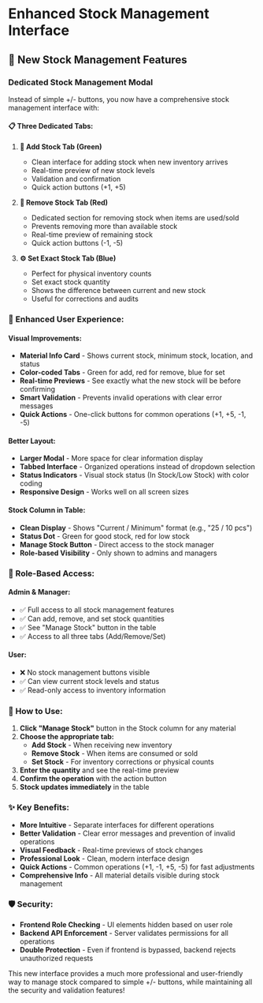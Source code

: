 # Enhanced Stock Management Interface

## 🚀 **New Stock Management Features**

### **Dedicated Stock Management Modal**
Instead of simple +/- buttons, you now have a comprehensive stock management interface with:

#### **📋 Three Dedicated Tabs:**

1. **🔼 Add Stock Tab (Green)**
   - Clean interface for adding stock when new inventory arrives
   - Real-time preview of new stock levels
   - Validation and confirmation
   - Quick action buttons (+1, +5)

2. **🔽 Remove Stock Tab (Red)**
   - Dedicated section for removing stock when items are used/sold
   - Prevents removing more than available stock
   - Real-time preview of remaining stock
   - Quick action buttons (-1, -5)

3. **⚙️ Set Exact Stock Tab (Blue)**
   - Perfect for physical inventory counts
   - Set exact stock quantity
   - Shows the difference between current and new stock
   - Useful for corrections and audits

### **🎯 Enhanced User Experience:**

#### **Visual Improvements:**
- **Material Info Card** - Shows current stock, minimum stock, location, and status
- **Color-coded Tabs** - Green for add, red for remove, blue for set
- **Real-time Previews** - See exactly what the new stock will be before confirming
- **Smart Validation** - Prevents invalid operations with clear error messages
- **Quick Actions** - One-click buttons for common operations (+1, +5, -1, -5)

#### **Better Layout:**
- **Larger Modal** - More space for clear information display
- **Tabbed Interface** - Organized operations instead of dropdown selection
- **Status Indicators** - Visual stock status (In Stock/Low Stock) with color coding
- **Responsive Design** - Works well on all screen sizes

#### **Stock Column in Table:**
- **Clean Display** - Shows "Current / Minimum" format (e.g., "25 / 10 pcs")
- **Status Dot** - Green for good stock, red for low stock
- **Manage Stock Button** - Direct access to the stock manager
- **Role-based Visibility** - Only shown to admins and managers

### **🔐 Role-Based Access:**

#### **Admin & Manager:**
- ✅ Full access to all stock management features
- ✅ Can add, remove, and set stock quantities
- ✅ See "Manage Stock" button in the table
- ✅ Access to all three tabs (Add/Remove/Set)

#### **User:**
- ❌ No stock management buttons visible
- ✅ Can view current stock levels and status
- ✅ Read-only access to inventory information

### **📱 How to Use:**

1. **Click "Manage Stock"** button in the Stock column for any material
2. **Choose the appropriate tab:**
   - **Add Stock** - When receiving new inventory
   - **Remove Stock** - When items are consumed or sold
   - **Set Stock** - For inventory corrections or physical counts
3. **Enter the quantity** and see the real-time preview
4. **Confirm the operation** with the action button
5. **Stock updates immediately** in the table

### **✨ Key Benefits:**

- **More Intuitive** - Separate interfaces for different operations
- **Better Validation** - Clear error messages and prevention of invalid operations
- **Visual Feedback** - Real-time previews of stock changes
- **Professional Look** - Clean, modern interface design
- **Quick Actions** - Common operations (+1, -1, +5, -5) for fast adjustments
- **Comprehensive Info** - All material details visible during stock management

### **🛡️ Security:**

- **Frontend Role Checking** - UI elements hidden based on user role
- **Backend API Enforcement** - Server validates permissions for all operations
- **Double Protection** - Even if frontend is bypassed, backend rejects unauthorized requests

This new interface provides a much more professional and user-friendly way to manage stock compared to simple +/- buttons, while maintaining all the security and validation features!